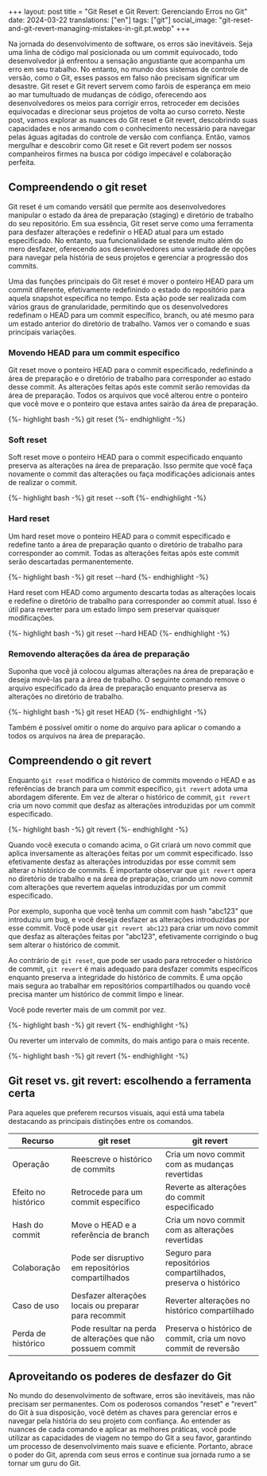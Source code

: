 +++
layout: post
title = "Git Reset e Git Revert: Gerenciando Erros no Git"
date:   2024-03-22
translations: ["en"]
tags: ["git"]
social_image: "git-reset-and-git-revert-managing-mistakes-in-git.pt.webp"
+++

<p class="intro"><span class="dropcap">N</span>a jornada do desenvolvimento de software, os erros são inevitáveis. Seja uma linha de código mal posicionada ou um commit equivocado, todo desenvolvedor já enfrentou a sensação angustiante que acompanha um erro em seu trabalho. No entanto, no mundo dos sistemas de controle de versão, como o Git, esses passos em falso não precisam significar um desastre. Git reset e Git revert servem como faróis de esperança em meio ao mar tumultuado de mudanças de código, oferecendo aos desenvolvedores os meios para corrigir erros, retroceder em decisões equivocadas e direcionar seus projetos de volta ao curso correto. Neste post, vamos explorar as nuances do Git reset e Git revert, descobrindo suas capacidades e nos armando com o conhecimento necessário para navegar pelas águas agitadas do controle de versão com confiança. Então, vamos mergulhar e descobrir como Git reset e Git revert podem ser nossos companheiros firmes na busca por código impecável e colaboração perfeita.</p>

## Compreendendo o git reset
Git reset é um comando versátil que permite aos desenvolvedores manipular o estado da área de preparação (staging) e diretório de trabalho do seu repositório. Em sua essência, Git reset serve como uma ferramenta para desfazer alterações e redefinir o HEAD atual para um estado especificado. No entanto, sua funcionalidade se estende muito além do mero desfazer, oferecendo aos desenvolvedores uma variedade de opções para navegar pela história de seus projetos e gerenciar a progressão dos commits.

Uma das funções principais do Git reset é mover o ponteiro HEAD para um commit diferente, efetivamente redefinindo o estado do repositório para aquela snapshot específica no tempo. Esta ação pode ser realizada com vários graus de granularidade, permitindo que os desenvolvedores redefinam o HEAD para um commit específico, branch, ou até mesmo para um estado anterior do diretório de trabalho. Vamos ver o comando e suas principais variações.

### Movendo HEAD para um commit específico
Git reset move o ponteiro HEAD para o commit especificado, redefinindo a área de preparação e o diretório de trabalho para corresponder ao estado desse commit. As alterações feitas após este commit serão removidas da área de preparação. Todos os arquivos que você alterou entre o ponteiro que você move e o ponteiro que estava antes sairão da área de preparação.

{%- highlight bash -%}
git reset <commit-hash>
{%- endhighlight -%}

### Soft reset
Soft reset move o ponteiro HEAD para o commit especificado enquanto preserva as alterações na área de preparação. Isso permite que você faça novamente o commit das alterações ou faça modificações adicionais antes de realizar o commit.

{%- highlight bash -%}
git reset --soft <commit-hash>
{%- endhighlight -%}

### Hard reset
Um hard reset move o ponteiro HEAD para o commit especificado e redefine tanto a área de preparação quanto o diretório de trabalho para corresponder ao commit. Todas as alterações feitas após este commit serão descartadas permanentemente.

{%- highlight bash -%}
git reset --hard <commit-hash>
{%- endhighlight -%}

Hard reset com HEAD como argumento descarta todas as alterações locais e redefine o diretório de trabalho para corresponder ao commit atual. Isso é útil para reverter para um estado limpo sem preservar quaisquer modificações.

{%- highlight bash -%}
git reset --hard HEAD
{%- endhighlight -%}

### Removendo alterações da área de preparação
Suponha que você já colocou algumas alterações na área de preparação e deseja movê-las para a área de trabalho. O seguinte comando remove o arquivo especificado da área de preparação enquanto preserva as alterações no diretório de trabalho.

{%- highlight bash -%}
git reset HEAD <arquivo>
{%- endhighlight -%}

Também é possível omitir o nome do arquivo para aplicar o comando a todos os arquivos na área de preparação.

## Compreendendo o git revert
Enquanto `git reset` modifica o histórico de commits movendo o HEAD e as referências de branch para um commit específico, `git revert` adota uma abordagem diferente. Em vez de alterar o histórico de commit, `git revert` cria um novo commit que desfaz as alterações introduzidas por um commit especificado.

{%- highlight bash -%}
git revert <commit-hash>
{%- endhighlight -%}

Quando você executa o comando acima, o Git criará um novo commit que aplica inversamente as alterações feitas por um commit especificado. Isso efetivamente desfaz as alterações introduzidas por esse commit sem alterar o histórico de commits. É importante observar que `git revert` opera no diretório de trabalho e na área de preparação, criando um novo commit com alterações que revertem aquelas introduzidas por um commit especificado.

Por exemplo, suponha que você tenha um commit com hash "abc123" que introduziu um bug, e você deseja desfazer as alterações introduzidas por esse commit. Você pode usar `git revert abc123` para criar um novo commit que desfaz as alterações feitas por "abc123", efetivamente corrigindo o bug sem alterar o histórico de commit.

Ao contrário de `git reset`, que pode ser usado para retroceder o histórico de commit, `git revert` é mais adequado para desfazer commits específicos enquanto preserva a integridade do histórico de commits. É uma opção mais segura ao trabalhar em repositórios compartilhados ou quando você precisa manter um histórico de commit limpo e linear.

Você pode reverter mais de um commit por vez.

{%- highlight bash -%}
git revert <commit-hash-1> <commit-hash-2>
{%- endhighlight -%}

Ou reverter um intervalo de commits, do mais antigo para o mais recente.

{%- highlight bash -%}
git revert <oldest-commit-hash> <newest-commit-hash>
{%- endhighlight -%}

## Git reset vs. git revert: escolhendo a ferramenta certa
Para aqueles que preferem recursos visuais, aqui está uma tabela destacando as principais distinções entre os comandos.

| Recurso           | git reset                                 | git revert                                      |
|-------------------|---------------------------------------------|---------------------------------------------------|
| Operação          | Reescreve o histórico de commits                     | Cria um novo commit com as mudanças revertidas              |
| Efeito no histórico | Retrocede para um commit específico               | Reverte as alterações do commit especificado       |
| Hash do commit    | Move o HEAD e a referência de branch        | Cria um novo commit com as alterações revertidas   |
| Colaboração      | Pode ser disruptivo em repositórios compartilhados  | Seguro para repositórios compartilhados, preserva o histórico |
| Caso de uso      | Desfazer alterações locais ou preparar para recommit | Reverter alterações no histórico compartilhado       |
| Perda de histórico | Pode resultar na perda de alterações que não possuem commit | Preserva o histórico de commit, cria um novo commit de reversão |

## Aproveitando os poderes de desfazer do Git
No mundo do desenvolvimento de software, erros são inevitáveis, mas não precisam ser permanentes. Com os poderosos comandos "reset" e "revert" do Git à sua disposição, você detém as chaves para gerenciar erros e navegar pela história do seu projeto com confiança. Ao entender as nuances de cada comando e aplicar as melhores práticas, você pode utilizar as capacidades de viagem no tempo do Git a seu favor, garantindo um processo de desenvolvimento mais suave e eficiente. Portanto, abrace o poder do Git, aprenda com seus erros e continue sua jornada rumo a se tornar um guru do Git.
